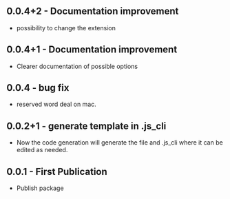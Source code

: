 ## 0.0.4+2 - Documentation improvement
- possibility to change the extension

## 0.0.4+1 - Documentation improvement
- Clearer documentation of possible options

## 0.0.4 - bug fix
- reserved word deal on mac.

## 0.0.2+1 - generate template in .js_cli
-   Now the code generation will generate the file and .js_cli where it can be edited as needed.

## 0.0.1 - First Publication
- Publish package 
